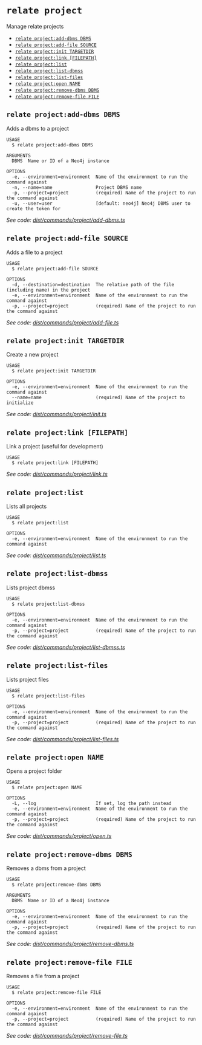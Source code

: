 `relate project`
================

Manage relate projects

* [`relate project:add-dbms DBMS`](#relate-projectadd-dbms-dbms)
* [`relate project:add-file SOURCE`](#relate-projectadd-file-source)
* [`relate project:init TARGETDIR`](#relate-projectinit-targetdir)
* [`relate project:link [FILEPATH]`](#relate-projectlink-filepath)
* [`relate project:list`](#relate-projectlist)
* [`relate project:list-dbmss`](#relate-projectlist-dbmss)
* [`relate project:list-files`](#relate-projectlist-files)
* [`relate project:open NAME`](#relate-projectopen-name)
* [`relate project:remove-dbms DBMS`](#relate-projectremove-dbms-dbms)
* [`relate project:remove-file FILE`](#relate-projectremove-file-file)

## `relate project:add-dbms DBMS`

Adds a dbms to a project

```
USAGE
  $ relate project:add-dbms DBMS

ARGUMENTS
  DBMS  Name or ID of a Neo4j instance

OPTIONS
  -e, --environment=environment  Name of the environment to run the command against
  -n, --name=name                Project DBMS name
  -p, --project=project          (required) Name of the project to run the command against
  -u, --user=user                [default: neo4j] Neo4j DBMS user to create the token for
```

_See code: [dist/commands/project/add-dbms.ts](https://github.com/neo-technology/relate/blob/v1.0.1-alpha.1/dist/commands/project/add-dbms.ts)_

## `relate project:add-file SOURCE`

Adds a file to a project

```
USAGE
  $ relate project:add-file SOURCE

OPTIONS
  -d, --destination=destination  The relative path of the file (including name) in the project
  -e, --environment=environment  Name of the environment to run the command against
  -p, --project=project          (required) Name of the project to run the command against
```

_See code: [dist/commands/project/add-file.ts](https://github.com/neo-technology/relate/blob/v1.0.1-alpha.1/dist/commands/project/add-file.ts)_

## `relate project:init TARGETDIR`

Create a new project

```
USAGE
  $ relate project:init TARGETDIR

OPTIONS
  -e, --environment=environment  Name of the environment to run the command against
  --name=name                    (required) Name of the project to initialize
```

_See code: [dist/commands/project/init.ts](https://github.com/neo-technology/relate/blob/v1.0.1-alpha.1/dist/commands/project/init.ts)_

## `relate project:link [FILEPATH]`

Link a project (useful for development)

```
USAGE
  $ relate project:link [FILEPATH]
```

_See code: [dist/commands/project/link.ts](https://github.com/neo-technology/relate/blob/v1.0.1-alpha.1/dist/commands/project/link.ts)_

## `relate project:list`

Lists all projects

```
USAGE
  $ relate project:list

OPTIONS
  -e, --environment=environment  Name of the environment to run the command against
```

_See code: [dist/commands/project/list.ts](https://github.com/neo-technology/relate/blob/v1.0.1-alpha.1/dist/commands/project/list.ts)_

## `relate project:list-dbmss`

Lists project dbmss

```
USAGE
  $ relate project:list-dbmss

OPTIONS
  -e, --environment=environment  Name of the environment to run the command against
  -p, --project=project          (required) Name of the project to run the command against
```

_See code: [dist/commands/project/list-dbmss.ts](https://github.com/neo-technology/relate/blob/v1.0.1-alpha.1/dist/commands/project/list-dbmss.ts)_

## `relate project:list-files`

Lists project files

```
USAGE
  $ relate project:list-files

OPTIONS
  -e, --environment=environment  Name of the environment to run the command against
  -p, --project=project          (required) Name of the project to run the command against
```

_See code: [dist/commands/project/list-files.ts](https://github.com/neo-technology/relate/blob/v1.0.1-alpha.1/dist/commands/project/list-files.ts)_

## `relate project:open NAME`

Opens a project folder

```
USAGE
  $ relate project:open NAME

OPTIONS
  -L, --log                      If set, log the path instead
  -e, --environment=environment  Name of the environment to run the command against
  -p, --project=project          (required) Name of the project to run the command against
```

_See code: [dist/commands/project/open.ts](https://github.com/neo-technology/relate/blob/v1.0.1-alpha.1/dist/commands/project/open.ts)_

## `relate project:remove-dbms DBMS`

Removes a dbms from a project

```
USAGE
  $ relate project:remove-dbms DBMS

ARGUMENTS
  DBMS  Name or ID of a Neo4j instance

OPTIONS
  -e, --environment=environment  Name of the environment to run the command against
  -p, --project=project          (required) Name of the project to run the command against
```

_See code: [dist/commands/project/remove-dbms.ts](https://github.com/neo-technology/relate/blob/v1.0.1-alpha.1/dist/commands/project/remove-dbms.ts)_

## `relate project:remove-file FILE`

Removes a file from a project

```
USAGE
  $ relate project:remove-file FILE

OPTIONS
  -e, --environment=environment  Name of the environment to run the command against
  -p, --project=project          (required) Name of the project to run the command against
```

_See code: [dist/commands/project/remove-file.ts](https://github.com/neo-technology/relate/blob/v1.0.1-alpha.1/dist/commands/project/remove-file.ts)_
